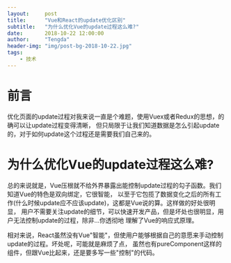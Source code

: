 ```yaml
---
layout:     post
title:      "Vue和React的update优化区别"
subtitle:   "为什么优化Vue的update过程这么难?"
date:       2018-10-22 12:00:00
author:     "Tengda"
header-img: "img/post-bg-2018-10-22.jpg"
tags:
    - 技术
---
```


# 前言
优化页面的update过程对我来说一直是个难题，使用Vuex或者Redux的思想，的确可以让update过程变得清晰，
但只局限于让我们知道数据是怎么引起update的，对于如何update这个过程还是需要我们自己来的。

# 为什么优化Vue的update过程这么难?
总的来说就是，Vue压根就不给外界暴露出能控制update过程的勾子函数。我们知道Vue的特色是双向绑定，它很智能，
以至于它包揽了数据变化之后的所有工作(什么时候update应不应该update)，这都是Vue说的算。这样做的好处很明显，
用户不需要关注update的细节，可以快速开发产品，但是坏处也很明显，用户无法控制update的过程，除非...你透彻地
理解了Vue的响应式原理。

相对来说，React虽然没有Vue"智能"，但使用户能够根据自己的意愿来手动控制update的过程。坏处呢，可能就是麻烦了点，
虽然也有pureComponent这样的组件，但跟Vue比起来，还是要多写一些"控制"的代码。

